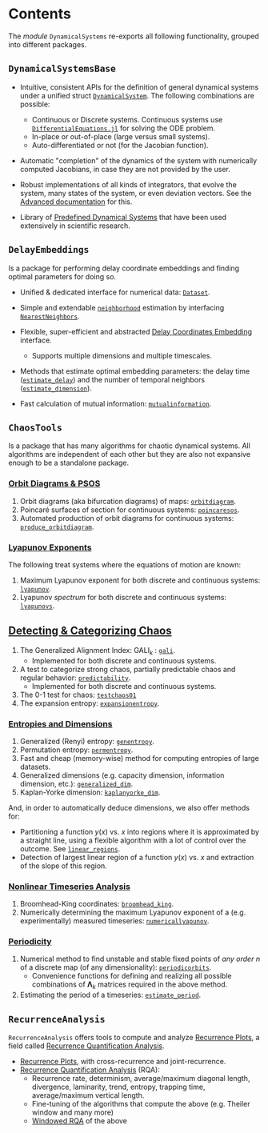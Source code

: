 # Contents
The _module_ `DynamicalSystems` re-exports all following functionality, grouped into different packages.

## `DynamicalSystemsBase`
* Intuitive, consistent APIs for the definition of general dynamical systems under a unified struct [`DynamicalSystem`](@ref). The following combinations are possible:
  * Continuous or Discrete systems. Continuous systems use [`DifferentialEquations.jl`](http://docs.juliadiffeq.org/latest/) for solving the ODE problem.
  * In-place or out-of-place (large versus small systems).
  * Auto-differentiated or not (for the Jacobian function).


* Automatic "completion" of the dynamics of the system with numerically computed Jacobians, in case they are not provided by the user.
* Robust implementations of all kinds of integrators, that evolve the system, many states of the system, or even deviation vectors. See the [Advanced documentation](@ref) for this.
* Library of [Predefined Dynamical Systems](@ref) that have been used extensively in scientific research.

## `DelayEmbeddings`
Is a package for performing delay coordinate embeddings and finding optimal parameters for doing so.
* Unified & dedicated interface for numerical data: [`Dataset`](@ref).
* Simple and extendable [`neighborhood`](@ref) estimation by interfacing [`NearestNeighbors`](https://github.com/KristofferC/NearestNeighbors.jl).
* Flexible, super-efficient and abstracted [Delay Coordinates Embedding](@ref) interface.
    * Supports multiple dimensions and multiple timescales.

* Methods that estimate optimal embedding parameters: the delay time ([`estimate_delay`](@ref)) and the number of temporal neighbors  ([`estimate_dimension`](@ref)).

* Fast calculation of mutual information: [`mutualinformation`](@ref).

## `ChaosTools`
Is a package that has many algorithms for chaotic dynamical systems. All algorithms are independent of each other but they are also not expansive enough to be a standalone package.


### [Orbit Diagrams & PSOS](@ref)

1. Orbit diagrams (aka bifurcation diagrams) of maps: [`orbitdiagram`](@ref).
2. Poincaré surfaces of section for continuous systems: [`poincaresos`](@ref).
3. Automated production of orbit diagrams for continuous systems: [`produce_orbitdiagram`](@ref).

### [Lyapunov Exponents](@ref)

The following treat systems where the equations of motion are known:

1. Maximum Lyapunov exponent for both discrete and continuous systems: [`lyapunov`](@ref).
2. Lyapunov *spectrum* for both discrete and continuous systems: [`lyapunovs`](@ref).

## [Detecting & Categorizing Chaos](@ref)

1. The Generalized Alignment Index: $\text{GALI}_k$ : [`gali`](@ref).
    * Implemented for both discrete and continuous systems.
2. A test to categorize strong chaos, partially predictable chaos and regular behavior: [`predictability`](@ref).
    * Implemented for both discrete and continuous systems.
1. The 0-1 test for chaos: [`testchaos01`](@ref)
1. The expansion entropy: [`expansionentropy`](@ref).

### [Entropies and Dimensions](@ref)

1. Generalized (Renyi) entropy: [`genentropy`](@ref).
2. Permutation entropy: [`permentropy`](@ref).
2. Fast and cheap (memory-wise) method for computing entropies of large datasets.
3. Generalized dimensions (e.g. capacity dimension, information dimension, etc.): [`generalized_dim`](@ref).
3. Kaplan-Yorke dimension: [`kaplanyorke_dim`](@ref).

And, in order to automatically deduce dimensions, we also offer methods for:

* Partitioning a function $y(x)$ vs. $x$ into regions where it is approximated by a straight line, using a flexible algorithm with a lot of control over the outcome. See [`linear_regions`](@ref).
* Detection of largest linear region of a function $y(x)$ vs. $x$ and extraction of the slope of this region.

### [Nonlinear Timeseries Analysis](@ref)

1. Broomhead-King coordinates: [`broomhead_king`](@ref).
3. Numerically determining the maximum Lyapunov exponent of a (e.g. experimentally) measured timeseries: [`numericallyapunov`](@ref).

### [Periodicity](@ref)

1. Numerical method to find unstable and stable fixed points of *any order* $n$ of a discrete map (of any dimensionality): [`periodicorbits`](@ref).
    * Convenience functions for defining and realizing all possible combinations of $\mathbf{\Lambda}_k$ matrices required in the above method.
2. Estimating the period of a timeseries: [`estimate_period`](@ref).


## `RecurrenceAnalysis`
`RecurrenceAnalysis` offers tools to compute and analyze [Recurrence Plots](https://en.wikipedia.org/wiki/Recurrence_plot), a field called [Recurrence Quantification Analysis](https://en.wikipedia.org/wiki/Recurrence_quantification_analysis).

* [Recurrence Plots](@ref), with cross-recurrence and joint-recurrence.
* [Recurrence Quantification Analysis](@ref) (RQA):
  * Recurrence rate, determinism, average/maximum diagonal length, divergence, laminarity, trend, entropy, trapping time, average/maximum vertical length.
  * Fine-tuning of the algorithms that compute the above (e.g. Theiler window and many more)
  * [Windowed RQA](@ref) of the above
